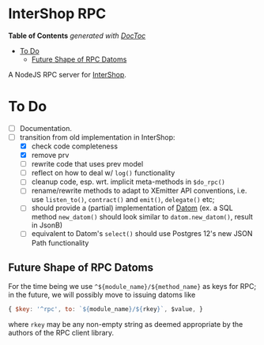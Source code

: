 # InterShop RPC

<!-- START doctoc generated TOC please keep comment here to allow auto update -->
<!-- DON'T EDIT THIS SECTION, INSTEAD RE-RUN doctoc TO UPDATE -->
**Table of Contents**  *generated with [DocToc](https://github.com/thlorenz/doctoc)*

- [To Do](#to-do)
  - [Future Shape of RPC Datoms](#future-shape-of-rpc-datoms)

<!-- END doctoc generated TOC please keep comment here to allow auto update -->

A NodeJS RPC server for [InterShop](https://github.com/loveencounterflow/intershop).

# To Do

* [ ] Documentation.
* [ ] transition from old implementation in InterShop:
	* [x] check code completeness
	* [x] remove prv
	* [ ] rewrite code that uses prev model
	* [ ] reflect on how to deal w/ `log()` functionality
	* [ ] cleanup code, esp. wrt. implicit meta-methods in `$do_rpc()`
	* [ ] rename/rewrite methods to adapt to XEmitter API conventions, i.e. use `listen_to()`, `contract()`
	  and `emit()`, `delegate()` etc;
	* [ ] should provide a (partial) implementation of [Datom](https://github.com/loveencounterflow/datom)
	  (ex. a SQL method `new_datom()` should look similar to `datom.new_datom()`, result in JsonB)
	* [ ] equivalent to Datom's `select()` should use Postgres 12's new JSON Path functionality

## Future Shape of RPC Datoms

For the time being we use `^${module_name}/${method_name}` as keys for RPC; in the future, we will possibly
move to issuing datoms like

```js
{ $key: '^rpc', to: `${module_name}/${rkey}`, $value, }
```

where `rkey` may be any non-empty string as deemed appropriate by the authors of the RPC client
library.





